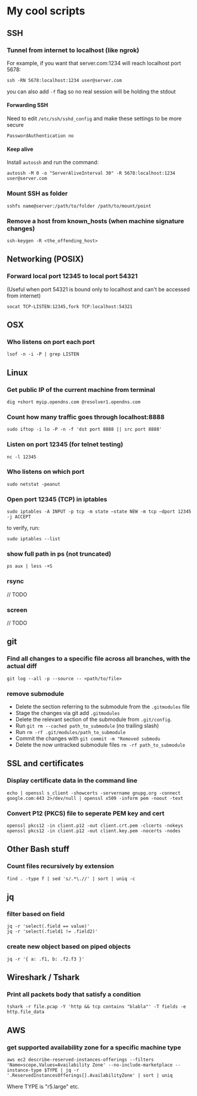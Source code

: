 # My cool scripts

## SSH

### Tunnel from internet to localhost (like ngrok)

For example, if you want that server.com:1234 will reach localhost port 5678:

```
ssh -RN 5678:localhost:1234 user@server.com
```

you can also add `-f` flag so no real session will be holding the stdout

#### Forwarding SSH 

Need to edit `/etc/ssh/sshd_config` and make these settings to be more secure

```
PasswordAuthentication no
```

#### Keep alive

Install `autossh` and run the command:

```
autossh -M 0 -o "ServerAliveInterval 30" -R 5678:localhost:1234 user@server.com
```

### Mount SSH as folder

```
sshfs name@server:/path/to/folder /path/to/mount/point
```

### Remove a host from known_hosts (when machine signature changes)

```
ssh-keygen -R <the_offending_host>
```

## Networking (POSIX)

### Forward local port 12345 to local port 54321
(Useful when port 54321 is bound only to localhost and can't be accessed from internet)

```
socat TCP-LISTEN:12345,fork TCP:localhost:54321
```

## OSX

### Who listens on port each port

```
lsof -n -i -P | grep LISTEN
```

## Linux

### Get public IP of the current machine from terminal

```
dig +short myip.opendns.com @resolver1.opendns.com
```

### Count how many traffic goes through localhost:8888
```
sudo iftop -i lo -P -n -f 'dst port 8888 || src port 8888' 
```

### Listen on port 12345 (for telnet testing)
```
nc -l 12345
```

### Who listens on which port
```
sudo netstat -peanut
```

### Open port 12345 (TCP) in iptables

```
sudo iptables -A INPUT -p tcp -m state –state NEW -m tcp –dport 12345 -j ACCEPT 
```

to verify, run:

```
sudo iptables --list
```

### show full path in ps (not truncated)
```
ps aux | less -+S
```

### rsync

// TODO

### screen

// TODO

## git

### Find all changes to a specific file across all branches, with the actual diff

```
git log --all -p --source -- <path/to/file>
```

### remove submodule

* Delete the section referring to the submodule from the `.gitmodules` file
* Stage the changes via git add `.gitmodules`
* Delete the relevant section of the submodule from `.git/config`.
* Run `git rm --cached path_to_submodule` (no trailing slash)
* Run `rm -rf .git/modules/path_to_submodule`
* Commit the changes with `git commit -m "Removed submodu`
* Delete the now untracked submodule files `rm -rf path_to_submodule`

## SSL and certificates

### Display certificate data in the command line

```
echo | openssl s_client -showcerts -servername gnupg.org -connect google.com:443 2>/dev/null | openssl x509 -inform pem -noout -text
```

### Convert P12 (PKCS) file to seperate PEM key and cert

```
openssl pkcs12 -in client.p12 -out client.crt.pem -clcerts -nokeys
openssl pkcs12 -in client.p12 -out client.key.pem -nocerts -nodes
```

## Other Bash stuff

### Count files recursively by extension

```
find . -type f | sed 's/.*\.//' | sort | uniq -c
```

## jq

### filter based on field

```
jq -r 'select(.field == value)'
jq -r 'select(.field1 != .field2)'
```

### create new object based on piped objects

```
jq -r '{ a: .f1, b: .f2.f3 }'
```

## Wireshark / Tshark

### Print all packets body that satisfy a condition
```
tshark -r file.pcap -Y 'http && tcp contains "blabla"' -T fields -e http.file_data
```

## AWS

### get supported availability zone for a specific machine type
```
aws ec2 describe-reserved-instances-offerings --filters 'Name=scope,Values=Availability Zone' --no-include-marketplace --instance-type $TYPE | jq -r '.ReservedInstancesOfferings[].AvailabilityZone' | sort | uniq
```

Where TYPE is "r5.large" etc.
